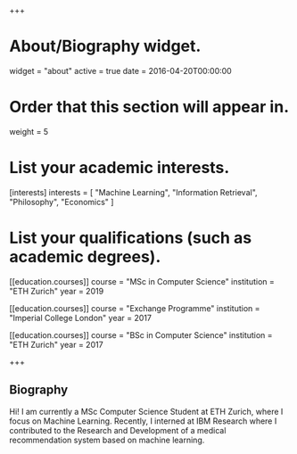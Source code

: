 +++
# About/Biography widget.
widget = "about"
active = true
date = 2016-04-20T00:00:00

# Order that this section will appear in.
weight = 5

# List your academic interests.
[interests]
  interests = [
    "Machine Learning",
    "Information Retrieval",
    "Philosophy", 
    "Economics"
  ]

# List your qualifications (such as academic degrees).

[[education.courses]]
  course = "MSc in Computer Science"
  institution = "ETH Zurich"
  year = 2019
 
[[education.courses]]
  course = "Exchange Programme"
  institution = "Imperial College London"
  year = 2017

[[education.courses]]
  course = "BSc in Computer Science"
  institution = "ETH Zurich"
  year = 2017
 
+++

## Biography

Hi! I am currently a MSc Computer Science Student at ETH Zurich, where I focus on Machine Learning. Recently, I interned at IBM Research where I contributed to the Research and Development of a medical recommendation system based on machine learning. 

